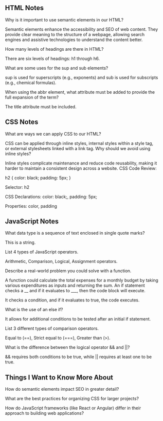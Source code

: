 ## HTML Notes
Why is it important to use semantic elements in our HTML?

Semantic elements enhance the accessibility and SEO of web content. They provide clear meaning to the structure of a webpage, allowing search engines and assistive technologies to understand the content better.

How many levels of headings are there in HTML?

There are six levels of headings: h1 through h6.

What are some uses for the sup and sub elements?

sup is used for superscripts (e.g., exponents) and sub is used 
for subscripts (e.g., chemical formulas).

When using the abbr element, what attribute must be added to provide the full expansion of the term?

The title attribute must be included.

## CSS Notes
What are ways we can apply CSS to our HTML?

CSS can be applied through inline styles, internal styles within a style tag, or external stylesheets linked with a link tag.
Why should we avoid using inline styles?

Inline styles complicate maintenance and reduce code reusability, making it harder to maintain a consistent design across a website.
CSS Code Review:

h2 {
  color: black;
  padding: 5px;
}

Selector: h2

CSS Declarations: color: black;, padding: 5px;

Properties: color, padding

## JavaScript Notes
What data type is a sequence of text enclosed in single quote marks?

This is a string.

List 4 types of JavaScript operators.

Arithmetic, Comparison, Logical, Assignment operators.

Describe a real-world problem you could solve with a function.

A function could calculate the total expenses for a monthly budget by taking various expenditures as inputs and returning the sum.
An if statement checks a __ and if it evaluates to ___, then the code block will execute.

It checks a condition, and if it evaluates to true, the code executes.

What is the use of an else if?

It allows for additional conditions to be tested after an initial if statement.

List 3 different types of comparison operators.

Equal to (==), Strict equal to (===), Greater than (>).

What is the difference between the logical operator && and ||?

&& requires both conditions to be true, while || requires at least one to be true.

## Things I Want to Know More About
How do semantic elements impact SEO in greater detail?

What are the best practices for organizing CSS for larger projects?

How do JavaScript frameworks (like React or Angular) differ in their approach to building web applications?